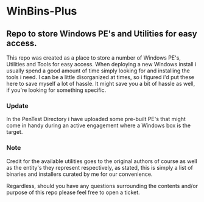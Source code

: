 # WinBins-Plus
Repo to store Windows PE's and Utilities for easy access.
----------------------------------------------------------

This repo was created as a place to store a number of Windows PE's, Utilities and Tools for easy access. When deploying a new Windows install i usually spend a good amount of time simply looking for and installing the tools i need. I can be a little disorganized at times, so i figured i'd put these here to save myself a lot of hassle. It might save you a bit of hassle as well, if you're looking for something specific.

### Update

In the PenTest Directory i have uploaded some pre-built PE's that might come in handy during an active engagement where a
Windows box is the target.
 
### Note


Credit for the available utilities goes to the original authors of course as well as the entity's they represent respectively, as stated, this is simply a list of binaries and installers curated by me for our convenience.

Regardless, should you have any questions surrounding the contents and/or purpose of this repo please feel free to open a ticket.
